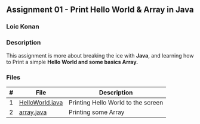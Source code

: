 ## Assignment 01 - Print Hello World & Array in Java

### Loic Konan

### Description

This assignment is more about breaking the ice with **Java**, and learning how to Print a simple **Hello World and some basics Array.**

### Files

|   #   | File                               | Description                        |
| :---: | ---------------------------------- | ---------------------------------- |
|   1   | [HelloWorld.java](HelloWorld.java) | Printing Hello World to the screen |
|   2   | [array.java](array.java)           | Printing some Array                |
